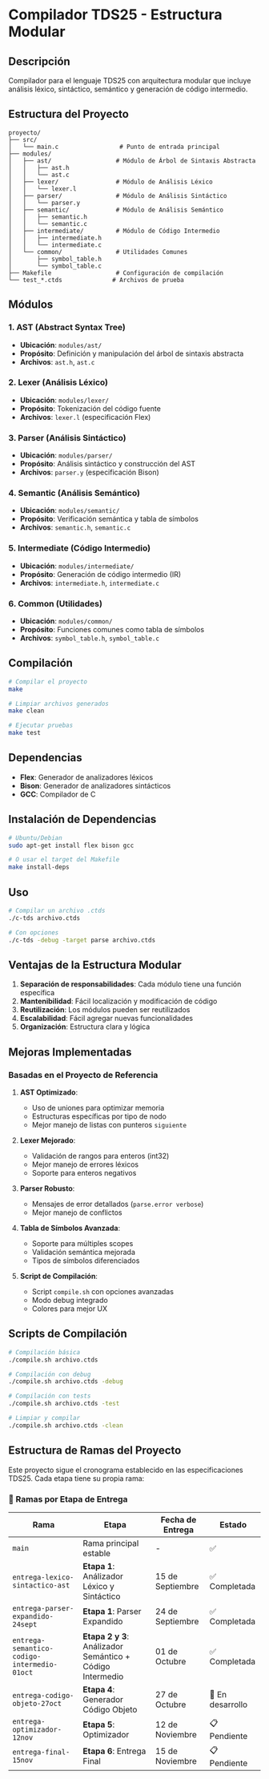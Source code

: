 # Compilador TDS25 - Estructura Modular

## Descripción
Compilador para el lenguaje TDS25 con arquitectura modular que incluye análisis léxico, sintáctico, semántico y generación de código intermedio.

## Estructura del Proyecto

```
proyecto/
├── src/
│   └── main.c                 # Punto de entrada principal
├── modules/
│   ├── ast/                  # Módulo de Árbol de Sintaxis Abstracta
│   │   ├── ast.h
│   │   └── ast.c
│   ├── lexer/                # Módulo de Análisis Léxico
│   │   └── lexer.l
│   ├── parser/               # Módulo de Análisis Sintáctico
│   │   └── parser.y
│   ├── semantic/             # Módulo de Análisis Semántico
│   │   ├── semantic.h
│   │   └── semantic.c
│   ├── intermediate/         # Módulo de Código Intermedio
│   │   ├── intermediate.h
│   │   └── intermediate.c
│   └── common/               # Utilidades Comunes
│       ├── symbol_table.h
│       └── symbol_table.c
├── Makefile                  # Configuración de compilación
└── test_*.ctds              # Archivos de prueba
```

## Módulos

### 1. AST (Abstract Syntax Tree)
- **Ubicación**: `modules/ast/`
- **Propósito**: Definición y manipulación del árbol de sintaxis abstracta
- **Archivos**: `ast.h`, `ast.c`

### 2. Lexer (Análisis Léxico)
- **Ubicación**: `modules/lexer/`
- **Propósito**: Tokenización del código fuente
- **Archivos**: `lexer.l` (especificación Flex)

### 3. Parser (Análisis Sintáctico)
- **Ubicación**: `modules/parser/`
- **Propósito**: Análisis sintáctico y construcción del AST
- **Archivos**: `parser.y` (especificación Bison)

### 4. Semantic (Análisis Semántico)
- **Ubicación**: `modules/semantic/`
- **Propósito**: Verificación semántica y tabla de símbolos
- **Archivos**: `semantic.h`, `semantic.c`

### 5. Intermediate (Código Intermedio)
- **Ubicación**: `modules/intermediate/`
- **Propósito**: Generación de código intermedio (IR)
- **Archivos**: `intermediate.h`, `intermediate.c`

### 6. Common (Utilidades)
- **Ubicación**: `modules/common/`
- **Propósito**: Funciones comunes como tabla de símbolos
- **Archivos**: `symbol_table.h`, `symbol_table.c`

## Compilación

```bash
# Compilar el proyecto
make

# Limpiar archivos generados
make clean

# Ejecutar pruebas
make test
```

## Dependencias

- **Flex**: Generador de analizadores léxicos
- **Bison**: Generador de analizadores sintácticos
- **GCC**: Compilador de C

## Instalación de Dependencias

```bash
# Ubuntu/Debian
sudo apt-get install flex bison gcc

# O usar el target del Makefile
make install-deps
```

## Uso

```bash
# Compilar un archivo .ctds
./c-tds archivo.ctds

# Con opciones
./c-tds -debug -target parse archivo.ctds
```

## Ventajas de la Estructura Modular

1. **Separación de responsabilidades**: Cada módulo tiene una función específica
2. **Mantenibilidad**: Fácil localización y modificación de código
3. **Reutilización**: Los módulos pueden ser reutilizados
4. **Escalabilidad**: Fácil agregar nuevas funcionalidades
5. **Organización**: Estructura clara y lógica

## Mejoras Implementadas

### Basadas en el Proyecto de Referencia

1. **AST Optimizado**: 
   - Uso de uniones para optimizar memoria
   - Estructuras específicas por tipo de nodo
   - Mejor manejo de listas con punteros `siguiente`

2. **Lexer Mejorado**:
   - Validación de rangos para enteros (int32)
   - Mejor manejo de errores léxicos
   - Soporte para enteros negativos

3. **Parser Robusto**:
   - Mensajes de error detallados (`parse.error verbose`)
   - Mejor manejo de conflictos

4. **Tabla de Símbolos Avanzada**:
   - Soporte para múltiples scopes
   - Validación semántica mejorada
   - Tipos de símbolos diferenciados

5. **Script de Compilación**:
   - Script `compile.sh` con opciones avanzadas
   - Modo debug integrado
   - Colores para mejor UX

## Scripts de Compilación

```bash
# Compilación básica
./compile.sh archivo.ctds

# Compilación con debug
./compile.sh archivo.ctds -debug

# Compilación con tests
./compile.sh archivo.ctds -test

# Limpiar y compilar
./compile.sh archivo.ctds -clean
```


## Estructura de Ramas del Proyecto

Este proyecto sigue el cronograma establecido en las especificaciones TDS25. Cada etapa tiene su propia rama:

### 🌿 Ramas por Etapa de Entrega

| Rama | Etapa | Fecha de Entrega | Estado |
|------|-------|------------------|--------|
| `main` | Rama principal estable | - | ✅ |
| `entrega-lexico-sintactico-ast` | **Etapa 1**: Análizador Léxico y Sintáctico | 15 de Septiembre | ✅ Completada |
| `entrega-parser-expandido-24sept` | **Etapa 1**: Parser Expandido | 24 de Septiembre | ✅ Completada |
| `entrega-semantico-codigo-intermedio-01oct` | **Etapa 2 y 3**: Análizador Semántico + Código Intermedio | 01 de Octubre | ✅ Completada |
| `entrega-codigo-objeto-27oct` | **Etapa 4**: Generador Código Objeto | 27 de Octubre | 🔄 En desarrollo |
| `entrega-optimizador-12nov` | **Etapa 5**: Optimizador | 12 de Noviembre | 📋 Pendiente |
| `entrega-final-15nov` | **Etapa 6**: Entrega Final | 15 de Noviembre | 📋 Pendiente |
